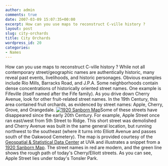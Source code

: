 ```yaml
---
author: admin
comments: true
date: 2007-03-09 15:07:35+00:00
excerpt: How can you use maps to reconstruct C-ville history ?
layout: post
slug: city-orchards
title: City Orchards
wordpress_id: 20
categories:
- Names
---
```


How can you use maps to reconstruct C-ville history ? While not all contemporary street/geographic names are authentically historic, many reveal past events, livelihoods, and historic personages. Obvious examples include Rio Mills, Barracks Road, and J.P.A. Some neighborhoods contain dense concentrations of historically oriented street names. One example is Fifeville (itself named after the Fife family). As you drive down Cherry Avenue, look for other fruit-related street names. In the 19th Century, this area contained fruit orchards, as evidenced by street names: Apple, Cherry, Grove, and Orangedale. [![1920 Sanborn Map](http://www.locohistory.org/blog/wp-content/uploads/2007/03/applest_1920.jpg)](http://www.locohistory.org/blog/?attachment_id=64)Some of these streets have disappeared since the early 20th Century. For example, Apple Street once ran east/west from 5th Street to Ridge. This short street was demolished and Cherry Avenue was built in the same general location, but running northwest to the southeast (where it turns into Elliott Avenue and passes south of the Oakwood Cemetery). The map is provided courtesy of the [Geospatial & Statistical Data Center](http://fisher.lib.virginia.edu/index.html) at UVA and illustrates a snippet from a [1920 Sanborn Map](http://fisher.lib.virginia.edu/collections/maps/sanborn/main.php?year=1920). The street names in red are modern, and the green line shows the rough path of today's Cherry/Elliott streets. As you can see, Apple Street lies under today's Tonsler Park.
